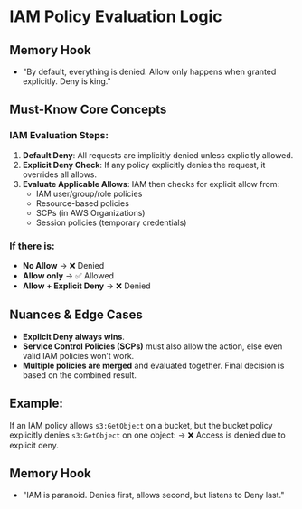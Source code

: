# IAM Policy Evaluation Logic

## Memory Hook

- "By default, everything is denied. Allow only happens when granted explicitly. Deny is king."

## Must-Know Core Concepts

### IAM Evaluation Steps:

1. **Default Deny**: All requests are implicitly denied unless explicitly allowed.
2. **Explicit Deny Check**: If any policy explicitly denies the request, it overrides all allows.
3. **Evaluate Applicable Allows**: IAM then checks for explicit allow from:
   - IAM user/group/role policies
   - Resource-based policies
   - SCPs (in AWS Organizations)
   - Session policies (temporary credentials)

### If there is:

- **No Allow** → ❌ Denied
- **Allow only** → ✅ Allowed
- **Allow + Explicit Deny** → ❌ Denied

## Nuances & Edge Cases

- **Explicit Deny always wins**.
- **Service Control Policies (SCPs)** must also allow the action, else even valid IAM policies won’t work.
- **Multiple policies are merged** and evaluated together. Final decision is based on the combined result.

## Example:

If an IAM policy allows `s3:GetObject` on a bucket,
but the bucket policy explicitly denies `s3:GetObject` on one object:
→ ❌ Access is denied due to explicit deny.

## Memory Hook

- "IAM is paranoid. Denies first, allows second, but listens to Deny last."

